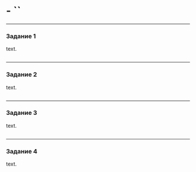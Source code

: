 #  - ``

---


### Задание 1


text.

![]()

[]()


---

### Задание 2


text.

![]()

[]()


---

### Задание 3


text.

![]()

[]()


---

### Задание 4


text.

![]()

[]()
